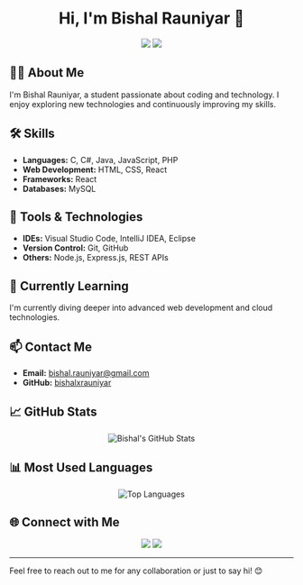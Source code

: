 <h1 align="center">Hi, I'm Bishal Rauniyar 👋</h1>

<p align="center">
  <a href="mailto:bishal.rauniyar@gmail.com"><img src="https://img.shields.io/badge/Email-bishal.rauniyar@gmail.com-blue"></a>
  <a href="https://github.com/bishalxrauniyar"><img src="https://img.shields.io/github/followers/bishalxrauniyar?style=social"></a>
</p>


## 👨‍💻 About Me
I'm Bishal Rauniyar, a student passionate about coding and technology. I enjoy exploring new technologies and continuously improving my skills.

## 🛠️ Skills
- **Languages:** C, C#, Java, JavaScript, PHP
- **Web Development:** HTML, CSS, React
- **Frameworks:** React
- **Databases:** MySQL

## 🔧 Tools & Technologies
- **IDEs:** Visual Studio Code, IntelliJ IDEA, Eclipse
- **Version Control:** Git, GitHub
- **Others:** Node.js, Express.js, REST APIs

## 🌱 Currently Learning
I'm currently diving deeper into advanced web development and cloud technologies.

## 📫 Contact Me
- **Email:** [bishal.rauniyar@gmail.com](mailto:bishal.rauniyar@gmail.com)
- **GitHub:** [bishalxrauniyar](https://github.com/bishalxrauniyar)

## 📈 GitHub Stats
<p align="center">
  <img src="https://github-readme-stats.vercel.app/api?username=bishalxrauniyar&show_icons=true&theme=radical" alt="Bishal's GitHub Stats" />
</p>

## 📊 Most Used Languages
<p align="center">
  <img src="https://github-readme-stats.vercel.app/api/top-langs/?username=bishalxrauniyar&layout=compact&theme=radical" alt="Top Languages" />
</p>

## 🌐 Connect with Me
<p align="center">
  <a href="https://www.linkedin.com/in/bishalxrauniyar"><img src="https://img.shields.io/badge/LinkedIn-blue?style=for-the-badge&logo=linkedin"></a>
  <a href="https://twitter.com/bishalxrauniyar"><img src="https://img.shields.io/badge/Twitter-blue?style=for-the-badge&logo=twitter"></a>
</p>

---

Feel free to reach out to me for any collaboration or just to say hi! 😊
